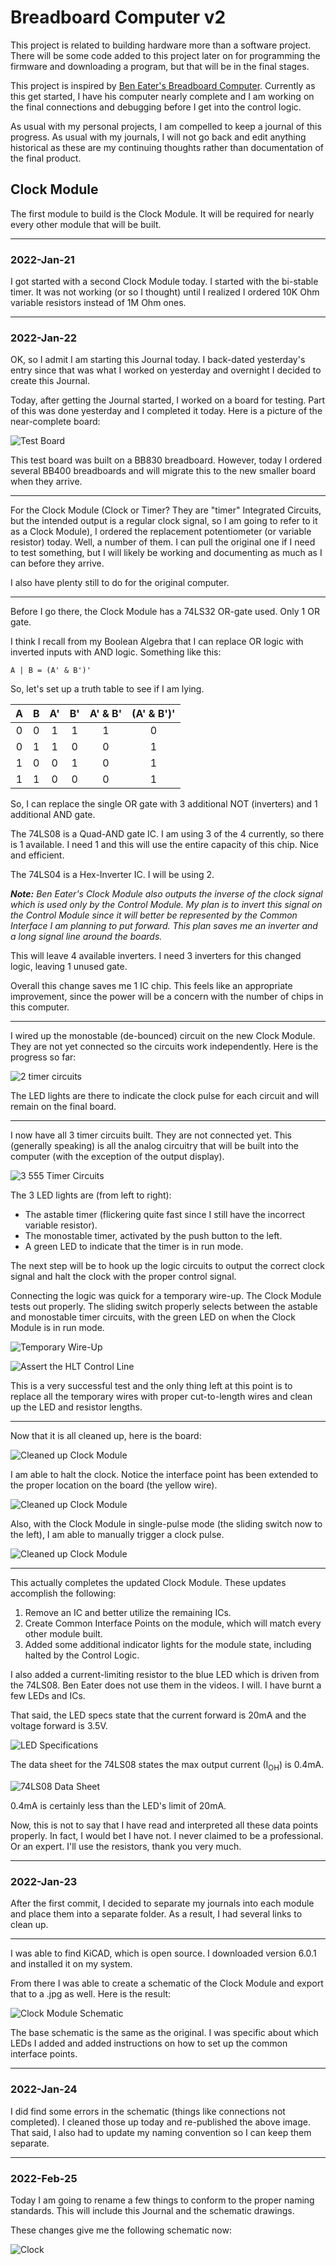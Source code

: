 # Breadboard Computer v2

This project is related to building hardware more than a software project.  There will be some code added to this project later on for programming the firmware and downloading a program, but that will be in the final stages.

This project is inspired by [Ben Eater's Breadboard Computer](https://eater.net/8bit).  Currently as this get started, I have his computer nearly complete and I am working on the final connections and debugging before I get into the control logic.

As usual with my personal projects, I am compelled to keep a journal of this progress.  As usual with my journals, I will not go back and edit anything historical as these are my continuing thoughts rather than documentation of the final product.


## Clock Module

The first module to build is the Clock Module.  It will be required for nearly every other module that will be built.


---

### 2022-Jan-21

I got started with a second Clock Module today.  I started with the bi-stable timer.  It was not working (or so I thought) until I realized I ordered 10K Ohm variable resistors instead of 1M Ohm ones.


---

### 2022-Jan-22

OK, so I admit I am starting this Journal today.  I back-dated yesterday's entry since that was what I worked on yesterday and overnight I decided to create this Journal.

Today, after getting the Journal started, I worked on a board for testing.  Part of this was done yesterday and I completed it today.  Here is a picture of the near-complete board:

![Test Board](../images/IMG_7385.jpg)

This test board was built on a BB830 breadboard.  However, today I ordered several BB400 breadboards and will migrate this to the new smaller board when they arrive.

---

For the Clock Module (Clock or Timer?  They are "timer" Integrated Circuits, but the intended output is a regular clock signal, so I am going to refer to it as a Clock Module), I ordered the replacement potentiometer (or variable resistor) today.  Well, a number of them.  I can pull the original one if I need to test something, but I will likely be working and documenting as much as I can before they arrive.

I also have plenty still to do for the original computer.

---

Before I go there, the Clock Module has a 74LS32 OR-gate used.  Only 1 OR gate.

I think I recall from my Boolean Algebra that I can replace OR logic with inverted inputs with AND logic.  Something like this:

`A | B = (A' & B')'`

So, let's set up a truth table to see if I am lying.

| A | B | A' | B' | A' & B' | (A' & B')' |
|:-:|:-:|:--:|:--:|:-------:|:----------:|
| 0 | 0 | 1  | 1  | 1       | 0          |
| 0 | 1 | 1  | 0  | 0       | 1          |
| 1 | 0 | 0  | 1  | 0       | 1          |
| 1 | 1 | 0  | 0  | 0       | 1          |

So, I can replace the single OR gate with 3 additional NOT (inverters) and 1 additional AND gate.

The 74LS08 is a Quad-AND gate IC.  I am using 3 of the 4 currently, so there is 1 available.  I need 1 and this will use the entire capacity of this chip.  Nice and efficient.

The 74LS04 is a Hex-Inverter IC.  I will be using 2.

***Note:*** *Ben Eater's Clock Module also outputs the inverse of the clock signal which is used only by the Control Module.  My plan is to invert this signal on the Control Module since it will better be represented by the Common Interface I am planning to put forward.  This plan saves me an inverter and a long signal line around the boards.*

This will leave 4 available inverters.  I need 3 inverters for this changed logic, leaving 1 unused gate.

Overall this change saves me 1 IC chip.  This feels like an appropriate improvement, since the power will be a concern with the number of chips in this computer.

---

I wired up the monostable (de-bounced) circuit on the new Clock Module.  They are not yet connected so the circuits work independently.  Here is the progress so far:

![2 timer circuits](../images/IMG_7386.jpg)

The LED lights are there to indicate the clock pulse for each circuit and will remain on the final board.

---

I now have all 3 timer circuits built.  They are not connected yet.  This (generally speaking) is all the analog circuitry that will be built into the computer (with the exception of the output display).

![3 555 Timer Circuits](../images/IMG_7388.jpg)

The 3 LED lights are (from left to right):
* The astable timer (flickering quite fast since I still have the incorrect variable resistor).
* The monostable timer, activated by the push button to the left.
* A green LED to indicate that the timer is in run mode.

The next step will be to hook up the logic circuits to output the correct clock signal and halt the clock with the proper control signal.

Connecting the logic was quick for a temporary wire-up.  The Clock Module tests out properly.  The sliding switch properly selects between the astable and monostable timer circuits, with the green LED on when the Clock Module is in run mode.

![Temporary Wire-Up](../images/IMG_7389.jpg)

![Assert the `HLT` Control Line](../images/IMG_7390.jpg)

This is a very successful test and the only thing left at this point is to replace all the temporary wires with proper cut-to-length wires and clean up the LED and resistor lengths.

---

Now that it is all cleaned up, here is the board:

![Cleaned up Clock Module](../images/IMG_7391.jpg)

I am able to halt the clock.  Notice the interface point has been extended to the proper location on the board (the yellow wire).

![Cleaned up Clock Module](../images/IMG_7392.jpg)

Also, with the Clock Module in single-pulse mode (the sliding switch now to the left), I am able to manually trigger a clock pulse.

![Cleaned up Clock Module](../images/IMG_7393.jpg)

---

This actually completes the updated Clock Module.  These updates accomplish the following:
1. Remove an IC and better utilize the remaining ICs.
2. Create Common Interface Points on the module, which will match every other module built.
3. Added some additional indicator lights for the module state, including halted by the Control Logic.

I also added a current-limiting resistor to the blue LED which is driven from the 74LS08.  Ben Eater does not use them in the videos.  I will.  I have burnt a few LEDs and ICs.

That said, the LED specs state that the current forward is 20mA and the voltage forward is 3.5V.

![LED Specifications](../images/Screenshot_20220122_143415.png)

The data sheet for the 74LS08 states the max output current (I<sub>OH</sub>) is 0.4mA.

![74LS08 Data Sheet](../images/Screenshot_20220122_143326.png)

0.4mA is certainly less than the LED's limit of 20mA.

Now, this is not to say that I have read and interpreted all these data points properly.  In fact, I would bet I have not.  I never claimed to be a professional.  Or an expert.  I'll use the resistors, thank you very much.


---

### 2022-Jan-23

After the first commit, I decided to separate my journals into each module and place them into a separate folder.  As a result, I had several links to clean up.

---

I was able to find KiCAD, which is open source.  I downloaded version 6.0.1 and installed it on my system.

From there I was able to create a schematic of the Clock Module and export that to a .jpg as well.  Here is the result:

![Clock Module Schematic](../images/historical/clock-module-v1.jpg)

The base schematic is the same as the original.  I was specific about which LEDs I added and added instructions on how to set up the common interface points.


---

### 2022-Jan-24

I did find some errors in the schematic (things like connections not completed).  I cleaned those up today and re-published the above image.  That said, I also had to update my naming convention so I can keep them separate.


---

### 2022-Feb-25

Today I am going to rename a few things to conform to the proper naming standards.  This will include this Journal and the schematic drawings.

These changes give me the following schematic now:

![Clock](../kicad/10-Clock/10-Clock-v1.1.jpg)


